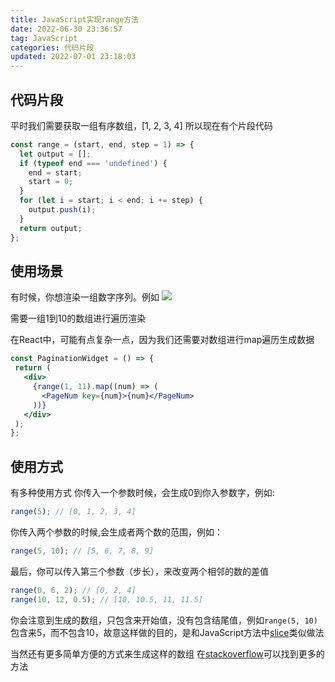 ```yaml
---
title: JavaScript实现range方法
date: 2022-06-30 23:36:57
tag: JavaScript
categories: 代码片段
updated: 2022-07-01 23:18:03
---
```

## 代码片段
平时我们需要获取一组有序数组，[1, 2, 3, 4] 所以现在有个片段代码
<!-- more -->
```js
const range = (start, end, step = 1) => {
  let output = [];
  if (typeof end === 'undefined') {
    end = start;
    start = 0;
  }
  for (let i = start; i < end; i += step) {
    output.push(i);
  }
  return output;
};
```

## 使用场景
有时候，你想渲染一组数字序列。例如
![](https://webfan.obs.cn-south-1.myhuaweicloud.com/range_20220630235440.png)

需要一组1到10的数组进行遍历渲染

在React中，可能有点复杂一点，因为我们还需要对数组进行map遍历生成数据

 ```jsx
 const PaginationWidget = () => {
  return (
    <div>
      {range(1, 11).map((num) => (
        <PageNum key={num}>{num}</PageNum>
      ))}
    </div>
  );
};
 ```

 ## 使用方式

 有多种使用方式
 你传入一个参数时候，会生成0到你入参数字，例如:
 ```js
 range(5); // [0, 1, 2, 3, 4]
 ```
 你传入两个参数的时候,会生成者两个数的范围，例如：
 ```js
 range(5, 10); // [5, 6, 7, 8, 9]
 ```
最后，你可以传入第三个参数（步长），来改变两个相邻的数的差值
```js
range(0, 6, 2); // [0, 2, 4]
range(10, 12, 0.5); // [10, 10.5, 11, 11.5]
```

你会注意到生成的数组，只包含来开始值，没有包含结尾值，例如`range(5, 10)`包含来5，而不包含10，故意这样做的目的，是和JavaScript方法中[slice](https://developer.mozilla.org/en-US/docs/Web/JavaScript/Reference/Global_Objects/Array/slice)类似做法

当然还有更多简单方便的方式来生成这样的数组
在[stackoverflow](https://stackoverflow.com/questions/39924644/es6-generate-an-array-of-numbers)可以找到更多的方法